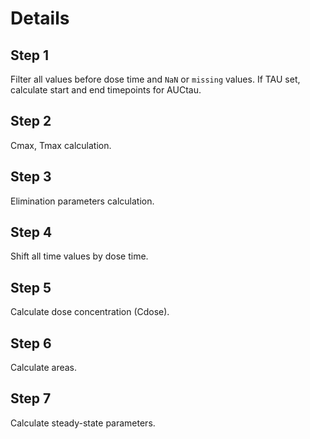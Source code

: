 # Details

## Step 1

Filter all values before dose time and `NaN` or `missing` values. If TAU set, calculate start and end timepoints for AUCtau.

## Step 2

Cmax, Tmax calculation.

## Step 3

Elimination parameters calculation.

## Step 4

Shift all time values by dose time.

## Step 5

Calculate dose concentration (Cdose).

## Step 6

Calculate areas.

## Step 7

Calculate steady-state parameters.

